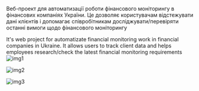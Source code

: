 Веб-проект для автоматизації роботи фінансового моніторингу в фінансових компаніях України. 
Це дозволяє користувачам відстежувати дані клієнтів і допомагає співробітникам досліджувати/перевіряти останні вимоги щодо фінансового моніторингу

It's web project for automatizate financial monitoring work in financial companies in Ukraine. 
It allows users to track client data and helps employees research/check the latest financial monitoring requirements
![img1](https://github.com/user-attachments/assets/34b2d55c-b77d-4abd-9eba-80d00226a117)

![img2](https://github.com/user-attachments/assets/885e791f-a33d-4059-b00f-c5a020cfa72b)

![img3](https://github.com/user-attachments/assets/6ff52a0f-be8f-4b62-8c2f-4589c5e7db08)

